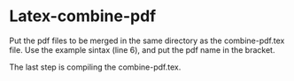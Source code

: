 # Latex-combine-pdf

Put the pdf files to be merged in the same directory as the combine-pdf.tex file.
Use the example sintax (line 6), and put the pdf name in the bracket.

The last step is compiling the combine-pdf.tex.
